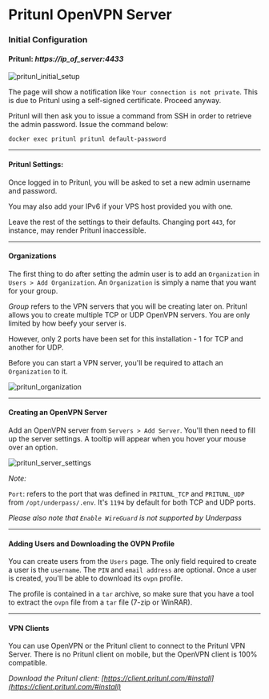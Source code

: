 # Pritunl OpenVPN Server

### Initial Configuration

#### Pritunl: _https://ip_of_server:4433_

![pritunl_initial_setup](https://user-images.githubusercontent.com/9207205/93722506-e065fd00-fbc9-11ea-9e2f-8c249533c0d7.png)

The page will show a notification like `Your connection is not private`. This is due to Pritunl using a self-signed certificate. Proceed anyway.

Pritunl will then ask you to issue a command from SSH in order to retrieve the admin password. Issue the command below:
```
docker exec pritunl pritunl default-password
```

***

#### Pritunl Settings:

Once logged in to Pritunl, you will be asked to set a new admin username and password.

You may also add your IPv6 if your VPS host provided you with one.

Leave the rest of the settings to their defaults. Changing port `443`, for instance, may render Pritunl inaccessible.

***

#### Organizations

The first thing to do after setting the admin user is to add an `Organization` in `Users > Add Organization`. An `Organization` is simply a name that you want for your group.

_Group_ refers to the VPN servers that you will be creating later on. Pritunl allows you to create multiple TCP or UDP OpenVPN servers. You are only limited by how beefy your server is.

However, only 2 ports have been set for this installation - 1 for TCP and another for UDP.

Before you can start a VPN server, you'll be required to attach an `Organization` to it.

![pritunl_organization](https://user-images.githubusercontent.com/9207205/93812435-30a19580-fc84-11ea-9fa9-d9f59ac27aea.png)

***

#### Creating an OpenVPN Server

Add an OpenVPN server from `Servers > Add Server`. You'll then need to fill up the server settings. A tooltip will appear when you hover your mouse over an option.

![pritunl_server_settings](https://user-images.githubusercontent.com/9207205/93813071-1ddb9080-fc85-11ea-9cb1-2d6f8d574fe7.png)

_Note:_

`Port`: refers to the port that was defined in `PRITUNL_TCP` and `PRITUNL_UDP` from `/opt/underpass/.env`. It's `1194` by default for both TCP and UDP ports.

_Please also note that `Enable WireGuard` is not supported by Underpass_
  
***

#### Adding Users and Downloading the OVPN Profile

You can create users from the `Users` page. The only field required to create a user is the `username`. The `PIN` and `email address` are optional. Once a user is created, you'll be able to download its `ovpn` profile.

The profile is contained in a `tar` archive, so make sure that you have a tool to extract the `ovpn` file from a `tar` file (7-zip or WinRAR).

***

#### VPN Clients

You can use OpenVPN or the Pritunl client to connect to the Pritunl VPN Server. There is no Pritunl client on mobile, but the OpenVPN client is 100% compatible.

_Download the Pritunl client: [https://client.pritunl.com/#install](https://client.pritunl.com/#install)_